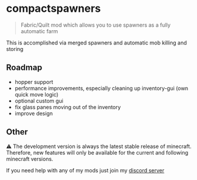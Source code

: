 # compactspawners
> Fabric/Quilt mod which allows you to use spawners as a fully automatic farm

This is accomplished via merged spawners and automatic mob killing and storing

## Roadmap
- hopper support
- performance improvements, especially cleaning up inventory-gui (own quick move logic)
- optional custom gui
- fix glass panes moving out of the inventory
- improve design

## Other
⚠️ The development version is always the latest stable release of minecraft. 
Therefore, new features will only be available for the current and following minecraft versions.

If you need help with any of my mods just join my [discord server](https://nyon.dev/discord)
